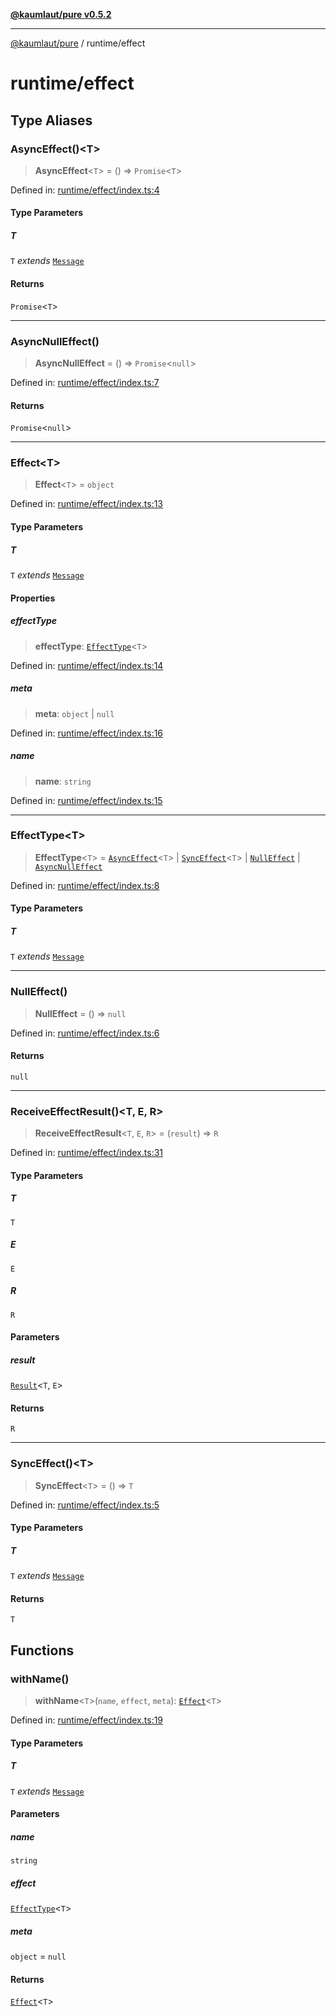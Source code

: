 [**@kaumlaut/pure v0.5.2**](../README.md)

---

[@kaumlaut/pure](../README.md) / runtime/effect

# runtime/effect

## Type Aliases

### AsyncEffect()\<T\>

> **AsyncEffect**\<`T`\> = () => `Promise`\<`T`\>

Defined in: [runtime/effect/index.ts:4](https://github.com/maxkaemmerer/pure-vue-poc/blob/1f00f47d2f3c329e3dda9a01eb5ed8ebf93253d3/pure/src/runtime/effect/index.ts#L4)

#### Type Parameters

##### T

`T` _extends_ [`Message`](../runtime.md#message)

#### Returns

`Promise`\<`T`\>

---

### AsyncNullEffect()

> **AsyncNullEffect** = () => `Promise`\<`null`\>

Defined in: [runtime/effect/index.ts:7](https://github.com/maxkaemmerer/pure-vue-poc/blob/1f00f47d2f3c329e3dda9a01eb5ed8ebf93253d3/pure/src/runtime/effect/index.ts#L7)

#### Returns

`Promise`\<`null`\>

---

### Effect\<T\>

> **Effect**\<`T`\> = `object`

Defined in: [runtime/effect/index.ts:13](https://github.com/maxkaemmerer/pure-vue-poc/blob/1f00f47d2f3c329e3dda9a01eb5ed8ebf93253d3/pure/src/runtime/effect/index.ts#L13)

#### Type Parameters

##### T

`T` _extends_ [`Message`](../runtime.md#message)

#### Properties

##### effectType

> **effectType**: [`EffectType`](#effecttype-1)\<`T`\>

Defined in: [runtime/effect/index.ts:14](https://github.com/maxkaemmerer/pure-vue-poc/blob/1f00f47d2f3c329e3dda9a01eb5ed8ebf93253d3/pure/src/runtime/effect/index.ts#L14)

##### meta

> **meta**: `object` \| `null`

Defined in: [runtime/effect/index.ts:16](https://github.com/maxkaemmerer/pure-vue-poc/blob/1f00f47d2f3c329e3dda9a01eb5ed8ebf93253d3/pure/src/runtime/effect/index.ts#L16)

##### name

> **name**: `string`

Defined in: [runtime/effect/index.ts:15](https://github.com/maxkaemmerer/pure-vue-poc/blob/1f00f47d2f3c329e3dda9a01eb5ed8ebf93253d3/pure/src/runtime/effect/index.ts#L15)

---

### EffectType\<T\>

> **EffectType**\<`T`\> = [`AsyncEffect`](#asynceffect)\<`T`\> \| [`SyncEffect`](#synceffect)\<`T`\> \| [`NullEffect`](#nulleffect) \| [`AsyncNullEffect`](#asyncnulleffect)

Defined in: [runtime/effect/index.ts:8](https://github.com/maxkaemmerer/pure-vue-poc/blob/1f00f47d2f3c329e3dda9a01eb5ed8ebf93253d3/pure/src/runtime/effect/index.ts#L8)

#### Type Parameters

##### T

`T` _extends_ [`Message`](../runtime.md#message)

---

### NullEffect()

> **NullEffect** = () => `null`

Defined in: [runtime/effect/index.ts:6](https://github.com/maxkaemmerer/pure-vue-poc/blob/1f00f47d2f3c329e3dda9a01eb5ed8ebf93253d3/pure/src/runtime/effect/index.ts#L6)

#### Returns

`null`

---

### ReceiveEffectResult()\<T, E, R\>

> **ReceiveEffectResult**\<`T`, `E`, `R`\> = (`result`) => `R`

Defined in: [runtime/effect/index.ts:31](https://github.com/maxkaemmerer/pure-vue-poc/blob/1f00f47d2f3c329e3dda9a01eb5ed8ebf93253d3/pure/src/runtime/effect/index.ts#L31)

#### Type Parameters

##### T

`T`

##### E

`E`

##### R

`R`

#### Parameters

##### result

[`Result`](../result.md#result)\<`T`, `E`\>

#### Returns

`R`

---

### SyncEffect()\<T\>

> **SyncEffect**\<`T`\> = () => `T`

Defined in: [runtime/effect/index.ts:5](https://github.com/maxkaemmerer/pure-vue-poc/blob/1f00f47d2f3c329e3dda9a01eb5ed8ebf93253d3/pure/src/runtime/effect/index.ts#L5)

#### Type Parameters

##### T

`T` _extends_ [`Message`](../runtime.md#message)

#### Returns

`T`

## Functions

### withName()

> **withName**\<`T`\>(`name`, `effect`, `meta`): [`Effect`](#effect)\<`T`\>

Defined in: [runtime/effect/index.ts:19](https://github.com/maxkaemmerer/pure-vue-poc/blob/1f00f47d2f3c329e3dda9a01eb5ed8ebf93253d3/pure/src/runtime/effect/index.ts#L19)

#### Type Parameters

##### T

`T` _extends_ [`Message`](../runtime.md#message)

#### Parameters

##### name

`string`

##### effect

[`EffectType`](#effecttype-1)\<`T`\>

##### meta

`object` = `null`

#### Returns

[`Effect`](#effect)\<`T`\>
